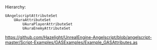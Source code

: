 Hierarchy:
```
UAngelscriptAttributeSet
	UAuraAttributeSet
		UAuraPlayerAttributeSet
		UAuraEnemyAttributeSet
```

https://github.com/Hazelight/UnrealEngine-Angelscript/blob/angelscript-master/Script-Examples/GASExamples/Example_GASAttributes.as
